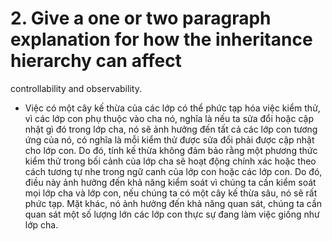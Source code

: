 # 2. Give a one or two paragraph explanation for how the inheritance hierarchy can affect
controllability and observability.

- Việc có một cây kế thừa của các lớp có thể phức tạp hóa việc kiểm thử, vì các lớp con phụ
thuộc vào cha nó, nghĩa là nếu ta sửa đổi hoặc cập nhật gì đó trong lớp cha, nó sẽ ảnh hưởng
đến tất cả các lớp con tương ứng của nó, có nghĩa là mỗi kiểm thử được sửa đổi phải được cập 
nhật cho lớp con. Do đó, tính kế thừa không đảm bảo rằng một phương thức kiểm thử trong bối 
cảnh của lớp cha sẽ hoạt động chính xác hoặc theo cách tương tự nhe trong ngữ canh của lớp con
hoặc các lớp con. Do đó, điều này ảnh hưởng đến khả năng kiểm soát vì chúng ta cần kiểm soát 
mọi lớp cha và lớp con, nếu chúng ta có một cây kế thừa sâu, nó sẽ rất phức tạp. Mặt khác, nó 
ảnh hưởng đến khả năng quan sát, chúng ta cần quan sát một số lượng lớn các lớp con thực sự 
đang làm việc giống như lớp cha.